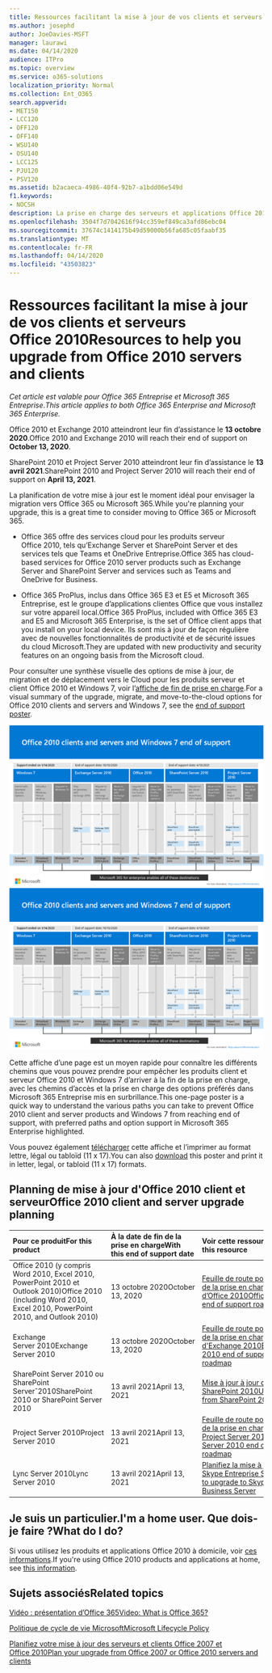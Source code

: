 ```yaml
---
title: Ressources facilitant la mise à jour de vos clients et serveurs Office 2010
ms.author: josephd
author: JoeDavies-MSFT
manager: laurawi
ms.date: 04/14/2020
audience: ITPro
ms.topic: overview
ms.service: o365-solutions
localization_priority: Normal
ms.collection: Ent_O365
search.appverid:
- MET150
- LCC120
- OFF120
- OFF140
- WSU140
- OSU140
- LCC125
- PJU120
- PSV120
ms.assetid: b2acaeca-4986-40f4-92b7-a1bdd06e549d
f1.keywords:
- NOCSH
description: La prise en charge des serveurs et applications Office 2010 prendra fin prochainement et aucun contrat de support personnalisé n’est disponible. Utilisez cet article pour commencer à planifier votre mise jour dès maintenant.
ms.openlocfilehash: 3504f7d7042616f94cc359ef849ca3afd86ebc04
ms.sourcegitcommit: 37674c1414175b49d59000b56fa685c05faabf35
ms.translationtype: MT
ms.contentlocale: fr-FR
ms.lasthandoff: 04/14/2020
ms.locfileid: "43503823"
---
```

# <a name="resources-to-help-you-upgrade-from-office-2010-servers-and-clients"></a><span data-ttu-id="3ec64-104">Ressources facilitant la mise à jour de vos clients et serveurs Office 2010</span><span class="sxs-lookup"><span data-stu-id="3ec64-104">Resources to help you upgrade from Office 2010 servers and clients</span></span>

<span data-ttu-id="3ec64-105">*Cet article est valable pour Office 365 Entreprise et Microsoft 365 Entreprise*.</span><span class="sxs-lookup"><span data-stu-id="3ec64-105">*This article applies to both Office 365 Enterprise and Microsoft 365 Enterprise.*</span></span>

<span data-ttu-id="3ec64-106">Office 2010 et Exchange 2010 atteindront leur fin d’assistance le **13 octobre 2020**.</span><span class="sxs-lookup"><span data-stu-id="3ec64-106">Office 2010 and Exchange 2010 will reach their end of support on **October 13, 2020**.</span></span> 

<span data-ttu-id="3ec64-107">SharePoint 2010 et Project Server 2010 atteindront leur fin d’assistance le **13 avril 2021**.</span><span class="sxs-lookup"><span data-stu-id="3ec64-107">SharePoint 2010 and Project Server 2010 will reach their end of support on **April 13, 2021**.</span></span>

<span data-ttu-id="3ec64-108">La planification de votre mise à jour est le moment idéal pour envisager la migration vers Office 365 ou Microsoft 365.</span><span class="sxs-lookup"><span data-stu-id="3ec64-108">While you're planning your upgrade, this is a great time to consider moving to Office 365 or Microsoft 365.</span></span> 

- <span data-ttu-id="3ec64-109">Office 365 offre des services cloud pour les produits serveur Office 2010, tels qu’Exchange Server et SharePoint Server et des services tels que Teams et OneDrive Entreprise.</span><span class="sxs-lookup"><span data-stu-id="3ec64-109">Office 365 has cloud-based services for Office 2010 server products such as Exchange Server and SharePoint Server and services such as Teams and OneDrive for Business.</span></span> 

- <span data-ttu-id="3ec64-110">Office 365 ProPlus, inclus dans Office 365 E3 et E5 et Microsoft 365 Entreprise, est le groupe d’applications clientes Office que vous installez sur votre appareil local.</span><span class="sxs-lookup"><span data-stu-id="3ec64-110">Office 365 ProPlus, included with Office 365 E3 and E5 and Microsoft 365 Enterprise, is the set of Office client apps that you install on your local device.</span></span> <span data-ttu-id="3ec64-111">Ils sont mis à jour de façon régulière avec de nouvelles fonctionnalités de productivité et de sécurité issues du cloud Microsoft.</span><span class="sxs-lookup"><span data-stu-id="3ec64-111">They are updated with new productivity and security features on an ongoing basis from the Microsoft cloud.</span></span>

<span data-ttu-id="3ec64-112">Pour consulter une synthèse visuelle des options de mise à jour, de migration et de déplacement vers le Cloud pour les produits serveur et client Office 2010 et Windows 7, voir l’[affiche de fin de prise en charge](./media/upgrade-from-office-2010-servers-and-products/Office2010Windows7EndOfSupport.pdf).</span><span class="sxs-lookup"><span data-stu-id="3ec64-112">For a visual summary of the upgrade, migrate, and move-to-the-cloud options for Office 2010 clients and servers and Windows 7, see the [end of support poster](./media/upgrade-from-office-2010-servers-and-products/Office2010Windows7EndOfSupport.pdf).</span></span>

<span data-ttu-id="3ec64-113">[![Image de l’affiche de la fin de la prise en charge pour les clients et serveurs Office 2010 et Windows 7](./media/upgrade-from-office-2010-servers-and-products/office2010-windows7-end-of-support.png)](./media/upgrade-from-office-2010-servers-and-products/Office2010Windows7EndOfSupport.pdf)</span><span class="sxs-lookup"><span data-stu-id="3ec64-113">[![Image for the end of support for Office 2010 clients and servers and Windows 7 poster](./media/upgrade-from-office-2010-servers-and-products/office2010-windows7-end-of-support.png)](./media/upgrade-from-office-2010-servers-and-products/Office2010Windows7EndOfSupport.pdf)</span></span>

<span data-ttu-id="3ec64-114">Cette affiche d’une page est un moyen rapide pour connaître les différents chemins que vous pouvez prendre pour empêcher les produits client et serveur Office 2010 et Windows 7 d’arriver à la fin de la prise en charge, avec les chemins d’accès et la prise en charge des options préférés dans Microsoft 365 Entreprise mis en surbrillance.</span><span class="sxs-lookup"><span data-stu-id="3ec64-114">This one-page poster is a quick way to understand the various paths you can take to prevent Office 2010 client and server products and Windows 7 from reaching end of support, with preferred paths and option support in Microsoft 365 Enterprise highlighted.</span></span>

<span data-ttu-id="3ec64-115">Vous pouvez également [télécharger](https://github.com/MicrosoftDocs/microsoft-365-docs/raw/public/microsoft-365/media/migration-microsoft-365-enterprise-workload/Office2010Windows7EndOfSupport.pdf) cette affiche et l’imprimer au format lettre, légal ou tabloïd (11 x 17).</span><span class="sxs-lookup"><span data-stu-id="3ec64-115">You can also [download](https://github.com/MicrosoftDocs/microsoft-365-docs/raw/public/microsoft-365/media/migration-microsoft-365-enterprise-workload/Office2010Windows7EndOfSupport.pdf) this poster and print it in letter, legal, or tabloid (11 x 17) formats.</span></span>
      
## <a name="office-2010-client-and-server-upgrade-planning"></a><span data-ttu-id="3ec64-116">Planning de mise à jour d'Office 2010 client et serveur</span><span class="sxs-lookup"><span data-stu-id="3ec64-116">Office 2010 client and server upgrade planning</span></span>
  
|<span data-ttu-id="3ec64-117">**Pour ce produit**</span><span class="sxs-lookup"><span data-stu-id="3ec64-117">**For this product**</span></span>|<span data-ttu-id="3ec64-118">**À la date de fin de la prise en charge**</span><span class="sxs-lookup"><span data-stu-id="3ec64-118">**With this end of support date**</span></span>|<span data-ttu-id="3ec64-119">**Voir cette ressource**</span><span class="sxs-lookup"><span data-stu-id="3ec64-119">**See this resource**</span></span>|
|:-----|:-----|:-----|
|<span data-ttu-id="3ec64-120">Office 2010 (y compris Word 2010, Excel 2010, PowerPoint 2010 et Outlook 2010)</span><span class="sxs-lookup"><span data-stu-id="3ec64-120">Office 2010 (including Word 2010, Excel 2010, PowerPoint 2010, and Outlook 2010)</span></span>  <br/> | <span data-ttu-id="3ec64-121">13 octobre 2020</span><span class="sxs-lookup"><span data-stu-id="3ec64-121">October 13, 2020</span></span> |[<span data-ttu-id="3ec64-122">Feuille de route pour la fin de la prise en charge d’Office 2010</span><span class="sxs-lookup"><span data-stu-id="3ec64-122">Office 2010 end of support roadmap</span></span>](https://docs.microsoft.com/DeployOffice/office-2010-end-support-roadmap) <br/> |
|<span data-ttu-id="3ec64-123">Exchange Server 2010</span><span class="sxs-lookup"><span data-stu-id="3ec64-123">Exchange Server 2010</span></span>  <br/> | <span data-ttu-id="3ec64-124">13 octobre 2020</span><span class="sxs-lookup"><span data-stu-id="3ec64-124">October 13, 2020</span></span>  |[<span data-ttu-id="3ec64-125">Feuille de route pour la fin de la prise en charge d'Exchange 2010</span><span class="sxs-lookup"><span data-stu-id="3ec64-125">Exchange 2010 end of support roadmap</span></span>](exchange-2010-end-of-support.md) <br/> |
|<span data-ttu-id="3ec64-126">SharePoint Server 2010 ou SharePoint Serverˆ2010</span><span class="sxs-lookup"><span data-stu-id="3ec64-126">SharePoint 2010 or SharePoint Server 2010</span></span>  <br/> | <span data-ttu-id="3ec64-127">13 avril 2021</span><span class="sxs-lookup"><span data-stu-id="3ec64-127">April 13, 2021</span></span> |[<span data-ttu-id="3ec64-128">Mise à jour à jour de SharePoint 2010</span><span class="sxs-lookup"><span data-stu-id="3ec64-128">Upgrading from SharePoint 2010</span></span>](upgrade-from-sharepoint-2010.md) <br/> |
|<span data-ttu-id="3ec64-129">Project Server 2010</span><span class="sxs-lookup"><span data-stu-id="3ec64-129">Project Server 2010</span></span> <br/> | <span data-ttu-id="3ec64-130">13 avril 2021</span><span class="sxs-lookup"><span data-stu-id="3ec64-130">April 13, 2021</span></span> | [<span data-ttu-id="3ec64-131">Feuille de route pour la fin de la prise en charge de Project Server 2010</span><span class="sxs-lookup"><span data-stu-id="3ec64-131">Project Server 2010 end of support roadmap</span></span>](project-server-2010-end-of-support.md) <br/> |
|<span data-ttu-id="3ec64-132">Lync Server 2010</span><span class="sxs-lookup"><span data-stu-id="3ec64-132">Lync Server 2010</span></span> <br/> | <span data-ttu-id="3ec64-133">13 avril 2021</span><span class="sxs-lookup"><span data-stu-id="3ec64-133">April 13, 2021</span></span> | [<span data-ttu-id="3ec64-134">Planifiez la mise à jour vers Skype Entreprise Server</span><span class="sxs-lookup"><span data-stu-id="3ec64-134">Plan to upgrade to Skype for Business Server</span></span>](https://docs.microsoft.com/skypeforbusiness/plan-your-deployment/upgrade) <br/> |
    
## <a name="im-a-home-user-what-do-i-do"></a><span data-ttu-id="3ec64-135">Je suis un particulier.</span><span class="sxs-lookup"><span data-stu-id="3ec64-135">I'm a home user.</span></span> <span data-ttu-id="3ec64-136">Que dois-je faire ?</span><span class="sxs-lookup"><span data-stu-id="3ec64-136">What do I do?</span></span>

<span data-ttu-id="3ec64-137">Si vous utilisez les produits et applications Office 2010 à domicile, voir [ces informations](plan-upgrade-previous-versions-office.md#im-a-home-user-what-do-i-do).</span><span class="sxs-lookup"><span data-stu-id="3ec64-137">If you're using Office 2010 products and applications at home, see [this information](plan-upgrade-previous-versions-office.md#im-a-home-user-what-do-i-do).</span></span>

## <a name="related-topics"></a><span data-ttu-id="3ec64-138">Sujets associés</span><span class="sxs-lookup"><span data-stu-id="3ec64-138">Related topics</span></span>

[<span data-ttu-id="3ec64-139">Vidéo : présentation d’Office 365</span><span class="sxs-lookup"><span data-stu-id="3ec64-139">Video: What is Office 365?</span></span>](https://support.office.com/article/847caf12-2589-452c-8aca-1c009797678b.aspx)
  
[<span data-ttu-id="3ec64-140">Politique de cycle de vie Microsoft</span><span class="sxs-lookup"><span data-stu-id="3ec64-140">Microsoft Lifecycle Policy</span></span>](https://go.microsoft.com/fwlink/?linkid=865200)

[<span data-ttu-id="3ec64-141">Planifiez votre mise à jour des serveurs et clients Office 2007 et Office 2010</span><span class="sxs-lookup"><span data-stu-id="3ec64-141">Plan your upgrade from Office 2007 or Office 2010 servers and clients</span></span>](plan-upgrade-previous-versions-office.md)

